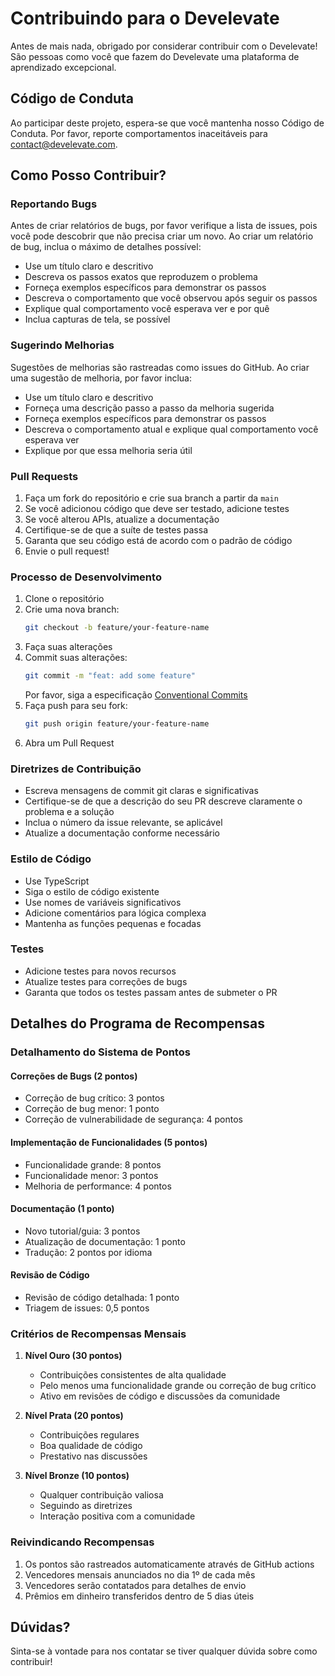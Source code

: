 # Contribuindo para o Develevate

Antes de mais nada, obrigado por considerar contribuir com o Develevate! São pessoas como você que fazem do Develevate uma plataforma de aprendizado excepcional.

## Código de Conduta

Ao participar deste projeto, espera-se que você mantenha nosso Código de Conduta. Por favor, reporte comportamentos inaceitáveis para [contact@develevate.com](mailto:contact@develevate.com).

## Como Posso Contribuir?

### Reportando Bugs

Antes de criar relatórios de bugs, por favor verifique a lista de issues, pois você pode descobrir que não precisa criar um novo. Ao criar um relatório de bug, inclua o máximo de detalhes possível:

* Use um título claro e descritivo
* Descreva os passos exatos que reproduzem o problema
* Forneça exemplos específicos para demonstrar os passos
* Descreva o comportamento que você observou após seguir os passos
* Explique qual comportamento você esperava ver e por quê
* Inclua capturas de tela, se possível

### Sugerindo Melhorias

Sugestões de melhorias são rastreadas como issues do GitHub. Ao criar uma sugestão de melhoria, por favor inclua:

* Use um título claro e descritivo
* Forneça uma descrição passo a passo da melhoria sugerida
* Forneça exemplos específicos para demonstrar os passos
* Descreva o comportamento atual e explique qual comportamento você esperava ver
* Explique por que essa melhoria seria útil

### Pull Requests

1. Faça um fork do repositório e crie sua branch a partir da `main`
2. Se você adicionou código que deve ser testado, adicione testes
3. Se você alterou APIs, atualize a documentação
4. Certifique-se de que a suíte de testes passa
5. Garanta que seu código está de acordo com o padrão de código
6. Envie o pull request!

### Processo de Desenvolvimento

1. Clone o repositório
2. Crie uma nova branch:
   ```bash
   git checkout -b feature/your-feature-name
   ```
3. Faça suas alterações
4. Commit suas alterações:
   ```bash
   git commit -m "feat: add some feature"
   ```
   Por favor, siga a especificação [Conventional Commits](https://www.conventionalcommits.org/)
5. Faça push para seu fork:
   ```bash
   git push origin feature/your-feature-name
   ```
6. Abra um Pull Request

### Diretrizes de Contribuição

* Escreva mensagens de commit git claras e significativas
* Certifique-se de que a descrição do seu PR descreve claramente o problema e a solução
* Inclua o número da issue relevante, se aplicável
* Atualize a documentação conforme necessário

### Estilo de Código

* Use TypeScript
* Siga o estilo de código existente
* Use nomes de variáveis significativos
* Adicione comentários para lógica complexa
* Mantenha as funções pequenas e focadas

### Testes

* Adicione testes para novos recursos
* Atualize testes para correções de bugs
* Garanta que todos os testes passam antes de submeter o PR

## Detalhes do Programa de Recompensas

### Detalhamento do Sistema de Pontos

#### Correções de Bugs (2 pontos)
* Correção de bug crítico: 3 pontos
* Correção de bug menor: 1 ponto
* Correção de vulnerabilidade de segurança: 4 pontos

#### Implementação de Funcionalidades (5 pontos)
* Funcionalidade grande: 8 pontos
* Funcionalidade menor: 3 pontos
* Melhoria de performance: 4 pontos

#### Documentação (1 ponto)
* Novo tutorial/guia: 3 pontos
* Atualização de documentação: 1 ponto
* Tradução: 2 pontos por idioma

#### Revisão de Código
* Revisão de código detalhada: 1 ponto
* Triagem de issues: 0,5 pontos

### Critérios de Recompensas Mensais

1. **Nível Ouro (30 pontos)**
   * Contribuições consistentes de alta qualidade
   * Pelo menos uma funcionalidade grande ou correção de bug crítico
   * Ativo em revisões de código e discussões da comunidade

2. **Nível Prata (20 pontos)**
   * Contribuições regulares
   * Boa qualidade de código
   * Prestativo nas discussões

3. **Nível Bronze (10 pontos)**
   * Qualquer contribuição valiosa
   * Seguindo as diretrizes
   * Interação positiva com a comunidade

### Reivindicando Recompensas

1. Os pontos são rastreados automaticamente através de GitHub actions
2. Vencedores mensais anunciados no dia 1º de cada mês
3. Vencedores serão contatados para detalhes de envio
4. Prêmios em dinheiro transferidos dentro de 5 dias úteis

## Dúvidas?

Sinta-se à vontade para nos contatar se tiver qualquer dúvida sobre como contribuir!